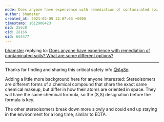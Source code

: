```yaml
---
node: Does anyone have experience with remediation of contaminated soils? What are some different options?
author: bhamster
created_at: 2021-02-09 22:07:03 +0000
timestamp: 1612908423
nid: 25638
cid: 28166
uid: 664477
---
```




[bhamster](../profile/bhamster) replying to: [Does anyone have experience with remediation of contaminated soils? What are some different options?](../notes/bhamster/02-09-2021/does-anyone-have-experience-with-remediation-of-contaminated-soils-what-are-some-different-options)

----
Thanks for finding and sharing this critical safety info [@Ag8n](/profile/Ag8n). 

Adding a little more background here for anyone interested: 
Stereoisomers are different forms of a chemical compound that share the exact same chemical makeup, but differ in how their atoms are oriented in space. They will have the same chemical formula, so the (S,S) designation before the formula is key.

The other stereoisomers break down more slowly and could end up staying in the environment for a long time, similar to EDTA.